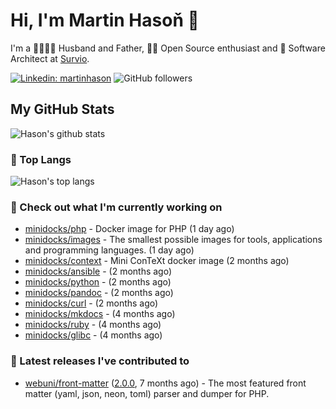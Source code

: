 # Hi, I'm Martin Hasoň 👋

I'm a 👨‍👩‍👧‍👦 Husband and Father, 🧑‍💻 Open Source enthusiast and 📐 Software Architect at [Survio](https://www.survio.com).

[![Linkedin: martinhason](https://img.shields.io/badge/-Martin%20Hasoň-blue?style=flat-square&logo=Linkedin&logoColor=white&link=https://www.linkedin.com/in/martinhason/)](https://www.linkedin.com/in/martinhason/)
![GitHub followers](https://img.shields.io/github/followers/hason?label=Follow&style=social)


## My GitHub Stats
![Hason's github stats](https://github-readme-stats.vercel.app/api?username=hason&show_icons=true&include_all_commits=true&theme=dracula&hide_border=true&hide_title=true)

### 💾 Top Langs
![Hason's top langs](https://github-readme-stats.vercel.app/api/top-langs/?username=hason&layout=compact&theme=dracula&hide_border=true&hide_title=true)

### 👷 Check out what I'm currently working on

- [minidocks/php](https://github.com/minidocks/php) - Docker image for PHP (1 day ago)
- [minidocks/images](https://github.com/minidocks/images) - The smallest possible images for tools, applications and programming languages. (1 day ago)
- [minidocks/context](https://github.com/minidocks/context) - Mini ConTeXt docker image (2 months ago)
- [minidocks/ansible](https://github.com/minidocks/ansible) -  (2 months ago)
- [minidocks/python](https://github.com/minidocks/python) -  (2 months ago)
- [minidocks/pandoc](https://github.com/minidocks/pandoc) -  (2 months ago)
- [minidocks/curl](https://github.com/minidocks/curl) -  (2 months ago)
- [minidocks/mkdocs](https://github.com/minidocks/mkdocs) -  (4 months ago)
- [minidocks/ruby](https://github.com/minidocks/ruby) -  (4 months ago)
- [minidocks/glibc](https://github.com/minidocks/glibc) -  (4 months ago)

### 🔭 Latest releases I've contributed to

- [webuni/front-matter](https://github.com/webuni/front-matter) ([2.0.0](https://github.com/webuni/front-matter/releases/tag/2.0.0), 7 months ago) - The most featured front matter (yaml, json, neon, toml) parser and dumper for PHP.
